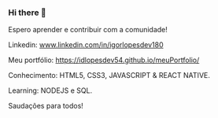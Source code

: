 ### Hi there 👋

Espero aprender e contribuir com a comunidade!

Linkedin: www.linkedin.com/in/igorlopesdev180

Meu portfólio: https://idlopesdev54.github.io/meuPortfolio/

Conhecimento: HTML5, CSS3, JAVASCRIPT & REACT NATIVE.

Learning: NODEJS e SQL.


Saudações para todos!



<!--
**idlopesdev54/idlopesdev54** is a ✨ _special_ ✨ repository because its `README.md` (this file) appears on your GitHub profile.

Here are some ideas to get you started:

- 🔭 I’m currently working on ...
- 🌱 I’m currently learning ...
- 👯 I’m looking to collaborate on ...
- 🤔 I’m looking for help with ...
- 💬 Ask me about ...
- 📫 How to reach me: ...
- 😄 Pronouns: ...
- ⚡ Fun fact: ...
-->
